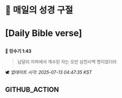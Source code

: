 # 🙏 매일의 성경 구절
# [Daily Bible verse]
##
<!-- START_BIBLE_VERSE -->
📖 **민수기 1:43**
> 납달리 지파에서 계수된 자는 오만 삼천사백 명이었더라

🕊️ _업데이트 시각: 2025-07-13 04:47:35 KST_
  <!-- END_BIBLE_VERSE -->
## GITHUB_ACTION
